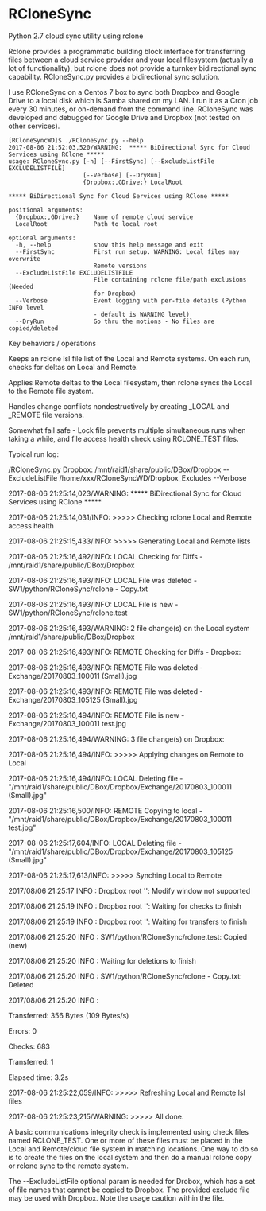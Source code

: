 # RCloneSync
Python 2.7 cloud sync utility using rclone

Rclone provides a programmatic building block interface for transferring files between a cloud service provider and your local filesystem (actually a lot of functionality), but rclone does not provide a turnkey bidirectional sync capability.  RCloneSync.py provides a bidirectional sync solution.

I use RCloneSync on a Centos 7 box to sync both Dropbox and Google Drive to a local disk which is Samba shared on my LAN.   I run it as a Cron job every 30 minutes, or on-demand from the command line.  RCloneSync was developed and debugged for Google Drive and Dropbox (not tested on other services).  

	[RCloneSyncWD]$ ./RCloneSync.py --help
	2017-08-06 21:52:03,520/WARNING:  ***** BiDirectional Sync for Cloud Services using RClone *****
	usage: RCloneSync.py [-h] [--FirstSync] [--ExcludeListFile EXCLUDELISTFILE]
	                     [--Verbose] [--DryRun]
	                     {Dropbox:,GDrive:} LocalRoot
	
	***** BiDirectional Sync for Cloud Services using RClone *****
	
	positional arguments:
	  {Dropbox:,GDrive:}    Name of remote cloud service
	  LocalRoot             Path to local root
	
	optional arguments:
	  -h, --help            show this help message and exit
	  --FirstSync           First run setup. WARNING: Local files may overwrite
	                        Remote versions
	  --ExcludeListFile EXCLUDELISTFILE
	                        File containing rclone file/path exclusions (Needed
	                        for Dropbox)
	  --Verbose             Event logging with per-file details (Python INFO level
	                        - default is WARNING level)
	  --DryRun              Go thru the motions - No files are copied/deleted
	
Key behaviors / operations
  
  Keeps an rclone lsl file list of the Local and Remote systems.  On each run, checks for deltas on Local and Remote.
  
  Applies Remote deltas to the Local filesystem, then rclone syncs the Local to the Remote file system.
  
  Handles change conflicts nondestructively by creating _LOCAL and _REMOTE file versions.
	
  Somewhat fail safe - Lock file prevents multiple simultaneous runs when taking a while, and file access health check using RCLONE_TEST files.

Typical run log:

/RCloneSync.py Dropbox:  /mnt/raid1/share/public/DBox/Dropbox --ExcludeListFile /home/xxx/RCloneSyncWD/Dropbox_Excludes --Verbose

2017-08-06 21:25:14,023/WARNING:  ***** BiDirectional Sync for Cloud Services using RClone *****

2017-08-06 21:25:14,031/INFO:  >>>>> Checking rclone Local and Remote access health

2017-08-06 21:25:15,433/INFO:  >>>>> Generating Local and Remote lists

2017-08-06 21:25:16,492/INFO:  LOCAL    Checking for Diffs                  - /mnt/raid1/share/public/DBox/Dropbox

2017-08-06 21:25:16,493/INFO:  LOCAL      File was deleted                  - SW1/python/RCloneSync/rclone - Copy.txt

2017-08-06 21:25:16,493/INFO:  LOCAL      File is new                       - SW1/python/RCloneSync/rclone.test

2017-08-06 21:25:16,493/WARNING:       2 file change(s) on the Local system /mnt/raid1/share/public/DBox/Dropbox

2017-08-06 21:25:16,493/INFO:  REMOTE   Checking for Diffs                  - Dropbox:

2017-08-06 21:25:16,493/INFO:  REMOTE     File was deleted                  - Exchange/20170803_100011 (Small).jpg

2017-08-06 21:25:16,493/INFO:  REMOTE     File was deleted                  - Exchange/20170803_105125 (Small).jpg

2017-08-06 21:25:16,494/INFO:  REMOTE     File is new                       - Exchange/20170803_100011 test.jpg

2017-08-06 21:25:16,494/WARNING:       3 file change(s) on Dropbox:

2017-08-06 21:25:16,494/INFO:  >>>>> Applying changes on Remote to Local

2017-08-06 21:25:16,494/INFO:  LOCAL      Deleting file                     - 
"/mnt/raid1/share/public/DBox/Dropbox/Exchange/20170803_100011 (Small).jpg" 

2017-08-06 21:25:16,500/INFO:  REMOTE     Copying to local                  - "/mnt/raid1/share/public/DBox/Dropbox/Exchange/20170803_100011 test.jpg" 

2017-08-06 21:25:17,604/INFO:  LOCAL      Deleting file                     - "/mnt/raid1/share/public/DBox/Dropbox/Exchange/20170803_105125 (Small).jpg" 

2017-08-06 21:25:17,613/INFO:  >>>>> Synching Local to Remote

2017/08/06 21:25:17 INFO  : Dropbox root '': Modify window not supported

2017/08/06 21:25:19 INFO  : Dropbox root '': Waiting for checks to finish

2017/08/06 21:25:19 INFO  : Dropbox root '': Waiting for transfers to finish

2017/08/06 21:25:20 INFO  : SW1/python/RCloneSync/rclone.test: Copied (new)

2017/08/06 21:25:20 INFO  : Waiting for deletions to finish

2017/08/06 21:25:20 INFO  : SW1/python/RCloneSync/rclone - Copy.txt: Deleted

2017/08/06 21:25:20 INFO  : 

Transferred:    356 Bytes (109 Bytes/s)

Errors:                 0

Checks:               683

Transferred:            1

Elapsed time:        3.2s

2017-08-06 21:25:22,059/INFO:  >>>>> Refreshing Local and Remote lsl files

2017-08-06 21:25:23,215/WARNING:  >>>>> All done.

A basic communications integrity check is implemented using check files named RCLONE_TEST.  One or more of these files must be placed in the Local and Remote/cloud file system in matching locations.  One way to do so is to create the files on the local system and then do a manual rclone copy or rclone sync to the remote system.  

The --ExcludeListFile optional param is needed for Drobox, which has a set of file names that cannot be copied to Dropbox.  The provided exclude file may be used with Dropbox.  Note the usage caution within the file.

